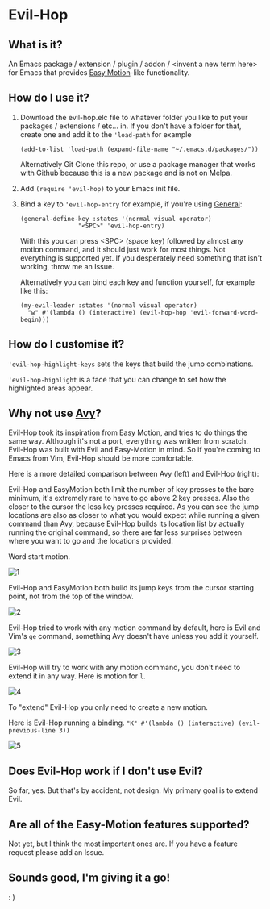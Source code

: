 # Evil-Hop
## What is it?
An Emacs package / extension / plugin / addon / \<invent a new term here> for Emacs that provides [Easy Motion](https://github.com/easymotion/vim-easymotion)-like functionality.

## How do I use it?
1. Download the evil-hop.elc file to whatever folder you like to put your packages / extensions / etc... in.
If you don't have a folder for that, create one and add it to the `'load-path`
for example

    `(add-to-list 'load-path (expand-file-name "~/.emacs.d/packages/"))`

    Alternatively Git Clone this repo, or use a package manager that works with Github because this is a new package and is not on Melpa.

1. Add `(require 'evil-hop)` to your Emacs init file.

1. Bind a key to `'evil-hop-entry` for example, if you're using [General](https://github.com/noctuid/general.el):
    ````
    (general-define-key :states '(normal visual operator)
                    "<SPC>" 'evil-hop-entry)
    ````
    
    With this you can press \<SPC> (space key) followed by almost any motion command, and it should just work for most things.
    Not everything is supported yet. If you desperately need something that isn't working, throw me an Issue.
    
    Alternatively you can bind each key and function yourself, for example like this:
    
    ````
    (my-evil-leader :states '(normal visual operator)
      "w" #'(lambda () (interactive) (evil-hop-hop 'evil-forward-word-begin)))
    ````

## How do I customise it?
`'evil-hop-highlight-keys` sets the keys that build the jump combinations.

`'evil-hop-highlight` is a face that you can change to set how the highlighted areas appear.
    
## Why not use [Avy](https://github.com/abo-abo/avy)?
Evil-Hop took its inspiration from Easy Motion, and tries to do things the same way.
Although it's not a port, everything was written from scratch. Evil-Hop was built with Evil and Easy-Motion in mind.
So if you're coming to Emacs from Vim, Evil-Hop should be more comfortable.

Here is a more detailed comparison between Avy (left) and Evil-Hop (right):

Evil-Hop and EasyMotion both limit the number of key presses to the bare minimum, it's extremely rare
to have to go above 2 key presses. Also the closer to the cursor the less key presses required. As you can see
the jump locations are also as closer to what you would expect while running a given command than Avy, because
Evil-Hop builds its location list by actually running the original command, so there are far less surprises between
where you want to go and the locations provided.

Word start motion.

![1](https://user-images.githubusercontent.com/33631407/58362324-76035680-7ec8-11e9-96f7-d4ca48017f93.jpg)

Evil-Hop and EasyMotion both build its jump keys from the cursor starting point, not from the top of the window.

![2](https://user-images.githubusercontent.com/33631407/58362323-76035680-7ec8-11e9-8c57-8361224a18d4.jpg)

Evil-Hop tried to work with any motion command by default, here is Evil and Vim's `ge` command, something Avy
doesn't have unless you add it yourself.

![3](https://user-images.githubusercontent.com/33631407/58362322-76035680-7ec8-11e9-9e24-784d34ce3059.jpg)

Evil-Hop will try to work with any motion command, you don't need to extend it in any way. Here is motion for
`l`.

![4](https://user-images.githubusercontent.com/33631407/58362321-756ac000-7ec8-11e9-8957-bc10348f0f4d.jpg)

To "extend" Evil-Hop you only need to create a new motion.

Here is Evil-Hop running a binding. `"K" #'(lambda () (interactive) (evil-previous-line 3))`

![5](https://user-images.githubusercontent.com/33631407/58362320-756ac000-7ec8-11e9-9b2d-1986990e7fde.jpg)

## Does Evil-Hop work if I don't use Evil?
So far, yes. But that's by accident, not design. My primary goal is to extend Evil.

## Are all of the Easy-Motion features supported?
Not yet, but I think the most important ones are. If you have a feature request please add an Issue.


## Sounds good, I'm giving it a go!
: )